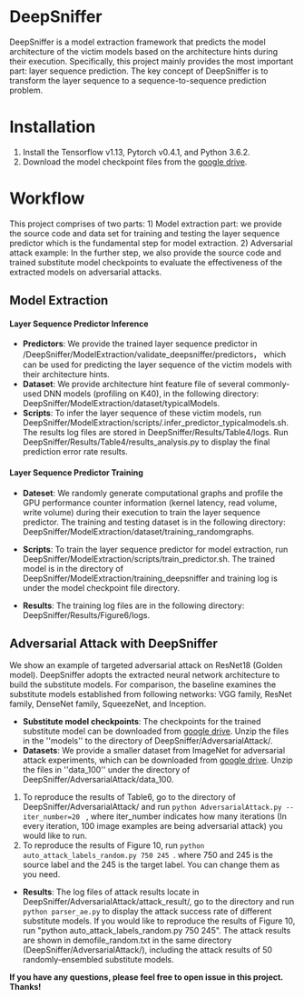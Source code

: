 # DeepSniffer
DeepSniffer is a model extraction framework that predicts the model architecture of the victim models based on the architecture hints during their execution. Specifically, this project mainly provides the most important part: layer sequence prediction. The key concept of DeepSniffer is to transform the layer sequence to a sequence-to-sequence prediction problem.
# Installation
1) Install the Tensorflow v1.13, Pytorch v0.4.1, and Python 3.6.2.
2) Download the model checkpoint files from the [google drive](https://drive.google.com/drive/folders/1JrTkT9C0klWFMK4x-KSMqvvPJ7k3TL6U?usp=sharing).
# Workflow
This project comprises of two parts: 1) Model extraction part: we provide the source code and data set for training and testing the layer sequence predictor which is the fundamental step for model extraction. 
2) Adversarial attack example: In the further step, we also provide the source code and trained substitute model checkpoints to evaluate the effectiveness of the extracted models on adversarial attacks. 
## Model Extraction
#### Layer Sequence Predictor Inference 
* **Predictors**: We provide the trained layer sequence predictor in /DeepSniffer/ModelExtraction/validate_deepsniffer/predictors， which can be used for predicting the layer sequence of the victim models with their architecture hints. 
* **Dataset**: We provide architecture hint feature file of several commonly-used DNN models (profiling on K40), in the following directory: DeepSniffer/ModelExtraction/dataset/typicalModels.
* **Scripts**: To infer the layer sequence of these victim models, run 
DeepSniffer/ModelExtraction/scripts/.infer_predictor_typicalmodels.sh. The results log files are stored in DeepSniffer/Results/Table4/logs. Run DeepSniffer/Results/Table4/results_analysis.py to display the final prediction error rate results.

#### Layer Sequence Predictor Training
* **Dateset**: We randomly generate computational graphs and profile the GPU performance counter information (kernel latency, read volume, write volume) during their execution to train the layer sequence predictor. The training and testing dataset is in the following directory: DeepSniffer/ModelExtraction/dataset/training_randomgraphs.

* **Scripts**: To train the layer sequence predictor for model extraction, run DeepSniffer/ModelExtraction/scripts/train_predictor.sh. The trained model is in the directory of DeepSniffer/ModelExtraction/training_deepsniffer and training log is under the model checkpoint file directory.

* **Results**: The training log files are in the following directory: DeepSniffer/Results/Figure6/logs.

## Adversarial Attack with DeepSniffer
We show an example of targeted adversarial attack on ResNet18 (Golden model). DeepSniffer adopts the extracted neural network architecture to build the substitute models. For comparison, the baseline examines the substitute models established from following networks: VGG family, ResNet family, DenseNet family, SqueezeNet, and Inception.

* **Substitute model checkpoints**: The checkpoints for the trained substitute model can be downloaded from [google drive](https://drive.google.com/drive/folders/1JrTkT9C0klWFMK4x-KSMqvvPJ7k3TL6U?usp=sharing). Unzip the files in the ''models'' to the directory of  DeepSniffer/AdversarialAttack/. 
* **Datasets**: We provide a smaller dataset from ImageNet for adversarial attack experiments, which can be downloaded from [google drive](https://drive.google.com/drive/folders/1JrTkT9C0klWFMK4x-KSMqvvPJ7k3TL6U?usp=sharing). Unzip the files in ''data_100'' under the directory of DeepSniffer/AdversarialAttack/data_100. 
1) To reproduce the results of Table6, go to the directory of DeepSniffer/AdversarialAttack/ and run ```python AdversarialAttack.py --iter_number=20 ``` , where iter_number indicates how many iterations (In every iteration, 100 image examples are being adversarial attack) you would like to run.
2) To reproduce the results of Figure 10, run ```python auto_attack_labels_random.py 750 245 ```. 
    where 750 and 245 is the source label and the 245 is the target label. You can change them as you need.

* **Results**: The log files of attack results locate in DeepSniffer/AdversarialAttack/attack_result/, go to the directory and run ```python parser_ae.py``` to display the attack success rate of different substitute models.
If you would like to reproduce the results of Figure 10, run "python auto_attack_labels_random.py 750 245". The attack results are shown in demofile_random.txt in the same directory (DeepSniffer/AdversarialAttack/), including the attack results of 50 randomly-ensembled substitute models.


**If you have any questions, please feel free to open issue in this project. Thanks!**


